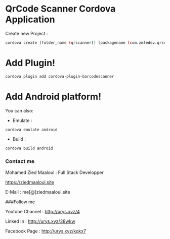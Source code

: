 # QrCode Scanner Cordova Application

Create new Project :
```sh
cordova create [folder_name (qrscanner)] [packagename (com.zmledev.qrscanner)] [appName (AppName)]
```

# Add Plugin!

```sh
cordova plugin add cordova-plugin-barcodescanner
```

# Add Android platform!

You can also:
  - Emulate :
  ```sh
cordova emulate android
```

  - Build :
  ```sh
 cordova build android
``` 


### Contact me

Mohamed Zied Maaloul : Full Stack Developper

https://ziedmaaloul.site

E-Mail : me[@]ziedmaaloul.site

###Follow me

Youtube Channel : http://urys.xyz/4

Linked In : http://urys.xyz/38wkw

Facebook Page : http://urys.xyz/kqkx7

   
